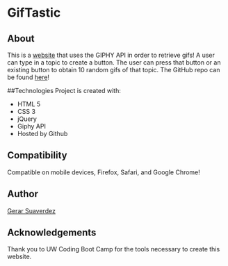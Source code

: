 # GifTastic

## About
This is a [website](https://gerarjon.github.io/GifTastic/) that uses the GIPHY API in order to retrieve gifs! A user can type in a topic to create a button. The user can press that button or an existing button to obtain 10 random gifs of that topic. The GitHub repo can be found [here](https://github.com/gerarjon/GifTastic)!

##Technologies
Project is created with:
* HTML 5
* CSS 3
* jQuery
* Giphy API
* Hosted by Github

## Compatibility
Compatible on mobile devices, Firefox, Safari, and Google Chrome!

## Author
[Gerar Suaverdez](https://github.com/gerarjon)

## Acknowledgements
Thank you to UW Coding Boot Camp for the tools necessary to create this website.
